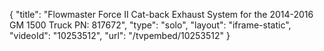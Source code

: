 {
    "title": "Flowmaster Force II Cat-back Exhaust System for the 2014-2016 GM 1500 Truck PN: 817672",
    "type": "solo",
    "layout": "iframe-static",
    "videoId": "10253512",
    "url": "\/tvpembed\/10253512"
}
